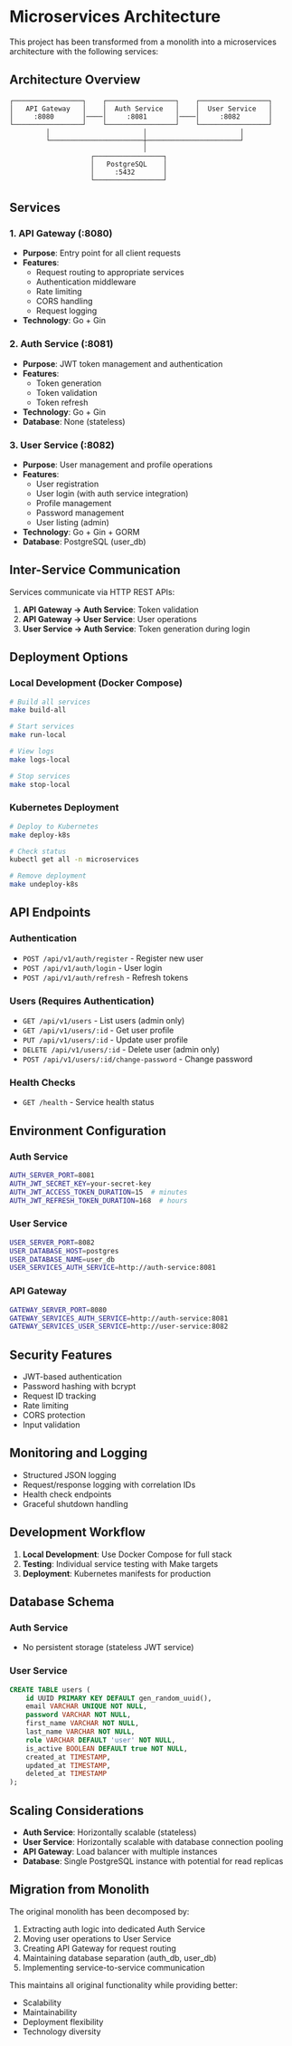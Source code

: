 # Microservices Architecture

This project has been transformed from a monolith into a microservices architecture with the following services:

## Architecture Overview

```
┌─────────────────┐    ┌─────────────────┐    ┌─────────────────┐
│   API Gateway   │    │  Auth Service   │    │  User Service   │
│     :8080       │────│     :8081       │────│     :8082       │
└─────────────────┘    └─────────────────┘    └─────────────────┘
         │                       │                       │
         └───────────────────────┼───────────────────────┘
                                 │
                    ┌─────────────────┐
                    │   PostgreSQL    │
                    │     :5432       │
                    └─────────────────┘
```

## Services

### 1. API Gateway (:8080)
- **Purpose**: Entry point for all client requests
- **Features**: 
  - Request routing to appropriate services
  - Authentication middleware
  - Rate limiting
  - CORS handling
  - Request logging
- **Technology**: Go + Gin

### 2. Auth Service (:8081)
- **Purpose**: JWT token management and authentication
- **Features**:
  - Token generation
  - Token validation
  - Token refresh
- **Technology**: Go + Gin
- **Database**: None (stateless)

### 3. User Service (:8082)
- **Purpose**: User management and profile operations
- **Features**:
  - User registration
  - User login (with auth service integration)
  - Profile management
  - Password management
  - User listing (admin)
- **Technology**: Go + Gin + GORM
- **Database**: PostgreSQL (user_db)

## Inter-Service Communication

Services communicate via HTTP REST APIs:

1. **API Gateway → Auth Service**: Token validation
2. **API Gateway → User Service**: User operations
3. **User Service → Auth Service**: Token generation during login

## Deployment Options

### Local Development (Docker Compose)

```bash
# Build all services
make build-all

# Start services
make run-local

# View logs
make logs-local

# Stop services
make stop-local
```

### Kubernetes Deployment

```bash
# Deploy to Kubernetes
make deploy-k8s

# Check status
kubectl get all -n microservices

# Remove deployment
make undeploy-k8s
```

## API Endpoints

### Authentication
- `POST /api/v1/auth/register` - Register new user
- `POST /api/v1/auth/login` - User login
- `POST /api/v1/auth/refresh` - Refresh tokens

### Users (Requires Authentication)
- `GET /api/v1/users` - List users (admin only)
- `GET /api/v1/users/:id` - Get user profile
- `PUT /api/v1/users/:id` - Update user profile
- `DELETE /api/v1/users/:id` - Delete user (admin only)
- `POST /api/v1/users/:id/change-password` - Change password

### Health Checks
- `GET /health` - Service health status

## Environment Configuration

### Auth Service
```bash
AUTH_SERVER_PORT=8081
AUTH_JWT_SECRET_KEY=your-secret-key
AUTH_JWT_ACCESS_TOKEN_DURATION=15  # minutes
AUTH_JWT_REFRESH_TOKEN_DURATION=168  # hours
```

### User Service
```bash
USER_SERVER_PORT=8082
USER_DATABASE_HOST=postgres
USER_DATABASE_NAME=user_db
USER_SERVICES_AUTH_SERVICE=http://auth-service:8081
```

### API Gateway
```bash
GATEWAY_SERVER_PORT=8080
GATEWAY_SERVICES_AUTH_SERVICE=http://auth-service:8081
GATEWAY_SERVICES_USER_SERVICE=http://user-service:8082
```

## Security Features

- JWT-based authentication
- Password hashing with bcrypt
- Request ID tracking
- Rate limiting
- CORS protection
- Input validation

## Monitoring and Logging

- Structured JSON logging
- Request/response logging with correlation IDs
- Health check endpoints
- Graceful shutdown handling

## Development Workflow

1. **Local Development**: Use Docker Compose for full stack
2. **Testing**: Individual service testing with Make targets
3. **Deployment**: Kubernetes manifests for production

## Database Schema

### Auth Service
- No persistent storage (stateless JWT service)

### User Service
```sql
CREATE TABLE users (
    id UUID PRIMARY KEY DEFAULT gen_random_uuid(),
    email VARCHAR UNIQUE NOT NULL,
    password VARCHAR NOT NULL,
    first_name VARCHAR NOT NULL,
    last_name VARCHAR NOT NULL,
    role VARCHAR DEFAULT 'user' NOT NULL,
    is_active BOOLEAN DEFAULT true NOT NULL,
    created_at TIMESTAMP,
    updated_at TIMESTAMP,
    deleted_at TIMESTAMP
);
```

## Scaling Considerations

- **Auth Service**: Horizontally scalable (stateless)
- **User Service**: Horizontally scalable with database connection pooling
- **API Gateway**: Load balancer with multiple instances
- **Database**: Single PostgreSQL instance with potential for read replicas

## Migration from Monolith

The original monolith has been decomposed by:
1. Extracting auth logic into dedicated Auth Service
2. Moving user operations to User Service
3. Creating API Gateway for request routing
4. Maintaining database separation (auth_db, user_db)
5. Implementing service-to-service communication

This maintains all original functionality while providing better:
- Scalability
- Maintainability
- Deployment flexibility
- Technology diversity
